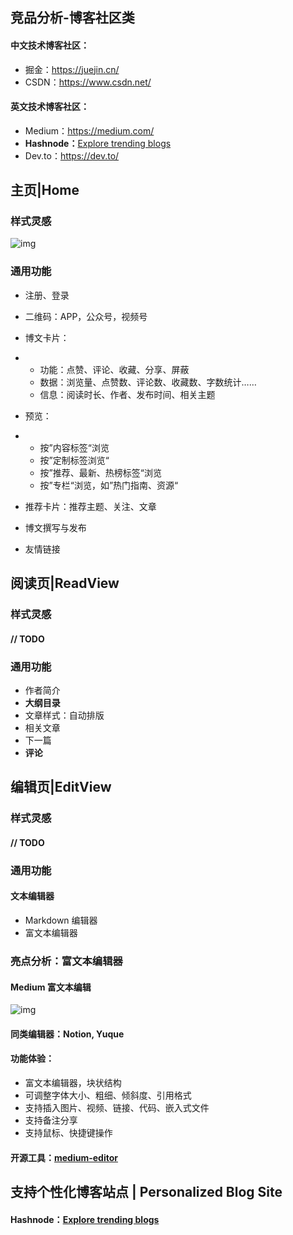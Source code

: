 ## 竞品分析-博客社区类

#### 中文技术博客社区：

- 掘金：https://juejin.cn/
- CSDN：https://www.csdn.net/

#### 英文技术博客社区：

- Medium：https://medium.com/
- **Hashnode：**[Explore trending blogs](https://hashnode.com/explore/blogs?category=week)
- Dev.to：https://dev.to/



## 主页|Home

### 样式灵感

![img](https://cdn.nlark.com/yuque/0/2022/png/29677165/1667398234729-9218ac8f-3e24-4afa-b4f6-a318d3efa8bc.png)

### 通用功能

- 注册、登录
- 二维码：APP，公众号，视频号
- 博文卡片：

- - 功能：点赞、评论、收藏、分享、屏蔽
  - 数据：浏览量、点赞数、评论数、收藏数、字数统计……
  - 信息：阅读时长、作者、发布时间、相关主题

- 预览：

- - 按”内容标签“浏览
  - 按”定制标签浏览“
  - 按”推荐、最新、热榜标签“浏览
  - 按”专栏“浏览，如”热门指南、资源“

- 推荐卡片：推荐主题、关注、文章
- 博文撰写与发布
- 友情链接



## 阅读页|ReadView

### 样式灵感

#### // TODO

### 通用功能

- 作者简介
- **大纲目录**
- 文章样式：自动排版
- 相关文章
- 下一篇
- **评论**



## 编辑页|EditView

### 样式灵感

#### // TODO

### 通用功能

#### 文本编辑器

- Markdown 编辑器
- 富文本编辑器

### 亮点分析：富文本编辑器

#### Medium 富文本编辑

![img](https://cdn.nlark.com/yuque/0/2022/png/29677165/1667398684250-2c68f0cc-cf2d-46cb-ba17-a0779eceed81.png)

#### 同类编辑器：Notion, Yuque

#### 功能体验：

- 富文本编辑器，块状结构
- 可调整字体大小、粗细、倾斜度、引用格式
- 支持插入图片、视频、链接、代码、嵌入式文件
- 支持备注分享
- 支持鼠标、快捷键操作

#### 开源工具：[medium-editor](https://yabwe.github.io/medium-editor/)



## 支持个性化博客站点 | Personalized Blog Site

#### Hashnode：[Explore trending blogs](https://hashnode.com/explore/blogs?category=week)
